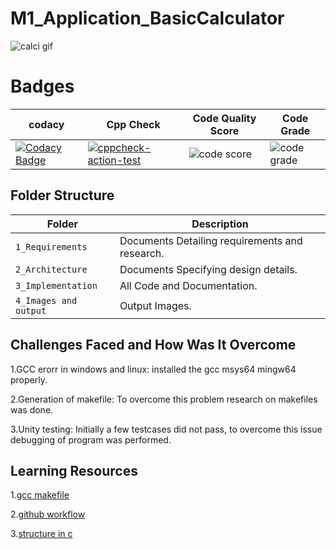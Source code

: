 # M1_Application_BasicCalculator          
![calci gif](https://user-images.githubusercontent.com/94431295/143330586-2ad03cb4-9fa6-4ee8-beb3-3be10ca9fd23.gif)
# Badges
codacy | Cpp Check | Code Quality Score | Code Grade
------|----------|-------|--------
[![Codacy Badge](https://app.codacy.com/project/badge/Grade/72c8e13e1f5a4dc38ddd5290d5a41567)](https://www.codacy.com/gh/akshhh51/M1_Application_BasicCalculator/dashboard?utm_source=github.com&amp;utm_medium=referral&amp;utm_content=akshhh51/M1_Application_BasicCalculator&amp;utm_campaign=Badge_Grade) | [![cppcheck-action-test](https://github.com/akshhh51/M1_Application_BasicCalculator/actions/workflows/cppcheck.yml/badge.svg)](https://github.com/akshhh51/M1_Application_BasicCalculator/actions/workflows/cppcheck.yml) | ![code score](https://api.codiga.io/project/29996/score/svg) | ![code grade](https://api.codiga.io/project/29996/status/svg)

## Folder Structure
Folder               | Description
-------------------  | -----------------------------------------
`1_Requirements`     | Documents Detailing requirements and research.
`2_Architecture`     | Documents Specifying design details.
`3_Implementation`   | All Code and Documentation.
`4_Images and output`| Output Images.

## Challenges Faced and How Was It Overcome

1.GCC erorr in windows and linux: installed the gcc msys64 mingw64 properly.

2.Generation of makefile: To overcome this problem research on makefiles was done.

3.Unity testing: Initially a few testcases did not pass, to overcome this issue debugging of program was performed.

## Learning Resources

1.[gcc makefile](https://www3.ntu.edu.sg/home/ehchua/programming/cpp/gcc_make.html#zz-2.1)

2.[github workflow](https://www.programiz.com/c-programming/c-dynamic-memory-allocation)

3.[structure in c](https://www.studytonight.com/c/structures-in-c.php/)
